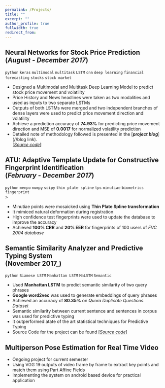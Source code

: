 ```yaml
---
permalink: /Projects/
title: ""
excerpt: ""
author_profile: true
fullwidth: true
redirect_from: 
---
```


## Neural Networks for Stock Price Prediction <br>(_August - December 2017_)
`python`  `keras` `multimodal` `multitask` `LSTM` `cnn` `deep learning` `financial forecasting` `stocks` `stock market`<br>
* Designed a Multimodal and Multitask Deep Learning Model to predict stock price movement and volatility
* Price History and News headlines were taken as two modalities and used as inputs to two separate LSTMs
* Outputs of both LSTMs were merged and two independent branches of dense layers were used to predict price movement direction and volatility
*  Achieve a prediction accuracy of **74.93%** for predicting price movement direction and MSE of **0.0017** for normalized volatility prediction
* Detailed note of methodology followed is presented in the [**_project blog_**](//blog link).<br>[[_Source code_]](//link)

## ATU: Adaptive Template Update for Constructive Fingerprint Identification <br>(_February - December 2017_)
`python`  `menpo` `numpy` `scipy` `thin plate spline` `tps` `minutiae` `biometrics` `fingerprint` <br>>
* Minutiae points were mosaicked using **Thin Plate Spline transformation**
* It mimiced natural deformation during registration
* High confidence test fingerprints were used to update the database to improve the accuracy 
* Achieved **100% CRR** and **20% EER** for fingerprints of 100 users of *FVC 2004 database*

## Semantic Similarity Analyzer and Predictive Typing System <br>(November 2017_)
`python` `Siamese LSTM` `Manhattan LSTM` `MaLSTM` `Semantic` 
* Used **Manhattan LSTM** to predict semantic similarity of two query phrases
* **Google word2vec** was used to generate embeddings of query phrases
* Achieved an accuracy of **80.35%** on *Quora Duplicate Questions Dataset*
* Semantic similarity between current sentence and sentences in corpus was used for predictive typing
* It outperformed atate of the art statistical techniques for Predictive Typing
* Source Code for the project can be found [[_Source code_]](https://github.com/amitojdeep/predictive-typing)

## Multiperson Pose Estimation for Real Time Video
* Ongoing project for current semester
* Using VGG 19 outputs of video frame by frame to extract key points and match them using Part Affine Fields
* Implementing the system on android based device for practical application
